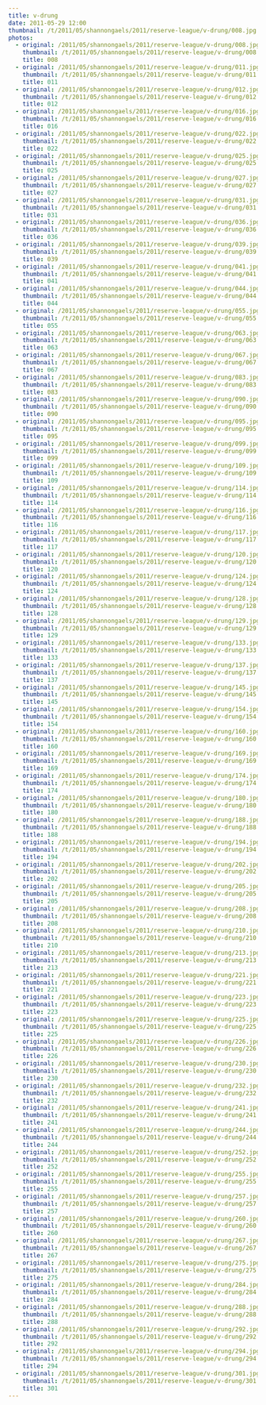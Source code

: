```yaml
---
title: v-drung
date: 2011-05-29 12:00
thumbnail: /t/2011/05/shannongaels/2011/reserve-league/v-drung/008.jpg
photos:
  - original: /2011/05/shannongaels/2011/reserve-league/v-drung/008.jpg
    thumbnail: /t/2011/05/shannongaels/2011/reserve-league/v-drung/008.jpg
    title: 008
  - original: /2011/05/shannongaels/2011/reserve-league/v-drung/011.jpg
    thumbnail: /t/2011/05/shannongaels/2011/reserve-league/v-drung/011.jpg
    title: 011
  - original: /2011/05/shannongaels/2011/reserve-league/v-drung/012.jpg
    thumbnail: /t/2011/05/shannongaels/2011/reserve-league/v-drung/012.jpg
    title: 012
  - original: /2011/05/shannongaels/2011/reserve-league/v-drung/016.jpg
    thumbnail: /t/2011/05/shannongaels/2011/reserve-league/v-drung/016.jpg
    title: 016
  - original: /2011/05/shannongaels/2011/reserve-league/v-drung/022.jpg
    thumbnail: /t/2011/05/shannongaels/2011/reserve-league/v-drung/022.jpg
    title: 022
  - original: /2011/05/shannongaels/2011/reserve-league/v-drung/025.jpg
    thumbnail: /t/2011/05/shannongaels/2011/reserve-league/v-drung/025.jpg
    title: 025
  - original: /2011/05/shannongaels/2011/reserve-league/v-drung/027.jpg
    thumbnail: /t/2011/05/shannongaels/2011/reserve-league/v-drung/027.jpg
    title: 027
  - original: /2011/05/shannongaels/2011/reserve-league/v-drung/031.jpg
    thumbnail: /t/2011/05/shannongaels/2011/reserve-league/v-drung/031.jpg
    title: 031
  - original: /2011/05/shannongaels/2011/reserve-league/v-drung/036.jpg
    thumbnail: /t/2011/05/shannongaels/2011/reserve-league/v-drung/036.jpg
    title: 036
  - original: /2011/05/shannongaels/2011/reserve-league/v-drung/039.jpg
    thumbnail: /t/2011/05/shannongaels/2011/reserve-league/v-drung/039.jpg
    title: 039
  - original: /2011/05/shannongaels/2011/reserve-league/v-drung/041.jpg
    thumbnail: /t/2011/05/shannongaels/2011/reserve-league/v-drung/041.jpg
    title: 041
  - original: /2011/05/shannongaels/2011/reserve-league/v-drung/044.jpg
    thumbnail: /t/2011/05/shannongaels/2011/reserve-league/v-drung/044.jpg
    title: 044
  - original: /2011/05/shannongaels/2011/reserve-league/v-drung/055.jpg
    thumbnail: /t/2011/05/shannongaels/2011/reserve-league/v-drung/055.jpg
    title: 055
  - original: /2011/05/shannongaels/2011/reserve-league/v-drung/063.jpg
    thumbnail: /t/2011/05/shannongaels/2011/reserve-league/v-drung/063.jpg
    title: 063
  - original: /2011/05/shannongaels/2011/reserve-league/v-drung/067.jpg
    thumbnail: /t/2011/05/shannongaels/2011/reserve-league/v-drung/067.jpg
    title: 067
  - original: /2011/05/shannongaels/2011/reserve-league/v-drung/083.jpg
    thumbnail: /t/2011/05/shannongaels/2011/reserve-league/v-drung/083.jpg
    title: 083
  - original: /2011/05/shannongaels/2011/reserve-league/v-drung/090.jpg
    thumbnail: /t/2011/05/shannongaels/2011/reserve-league/v-drung/090.jpg
    title: 090
  - original: /2011/05/shannongaels/2011/reserve-league/v-drung/095.jpg
    thumbnail: /t/2011/05/shannongaels/2011/reserve-league/v-drung/095.jpg
    title: 095
  - original: /2011/05/shannongaels/2011/reserve-league/v-drung/099.jpg
    thumbnail: /t/2011/05/shannongaels/2011/reserve-league/v-drung/099.jpg
    title: 099
  - original: /2011/05/shannongaels/2011/reserve-league/v-drung/109.jpg
    thumbnail: /t/2011/05/shannongaels/2011/reserve-league/v-drung/109.jpg
    title: 109
  - original: /2011/05/shannongaels/2011/reserve-league/v-drung/114.jpg
    thumbnail: /t/2011/05/shannongaels/2011/reserve-league/v-drung/114.jpg
    title: 114
  - original: /2011/05/shannongaels/2011/reserve-league/v-drung/116.jpg
    thumbnail: /t/2011/05/shannongaels/2011/reserve-league/v-drung/116.jpg
    title: 116
  - original: /2011/05/shannongaels/2011/reserve-league/v-drung/117.jpg
    thumbnail: /t/2011/05/shannongaels/2011/reserve-league/v-drung/117.jpg
    title: 117
  - original: /2011/05/shannongaels/2011/reserve-league/v-drung/120.jpg
    thumbnail: /t/2011/05/shannongaels/2011/reserve-league/v-drung/120.jpg
    title: 120
  - original: /2011/05/shannongaels/2011/reserve-league/v-drung/124.jpg
    thumbnail: /t/2011/05/shannongaels/2011/reserve-league/v-drung/124.jpg
    title: 124
  - original: /2011/05/shannongaels/2011/reserve-league/v-drung/128.jpg
    thumbnail: /t/2011/05/shannongaels/2011/reserve-league/v-drung/128.jpg
    title: 128
  - original: /2011/05/shannongaels/2011/reserve-league/v-drung/129.jpg
    thumbnail: /t/2011/05/shannongaels/2011/reserve-league/v-drung/129.jpg
    title: 129
  - original: /2011/05/shannongaels/2011/reserve-league/v-drung/133.jpg
    thumbnail: /t/2011/05/shannongaels/2011/reserve-league/v-drung/133.jpg
    title: 133
  - original: /2011/05/shannongaels/2011/reserve-league/v-drung/137.jpg
    thumbnail: /t/2011/05/shannongaels/2011/reserve-league/v-drung/137.jpg
    title: 137
  - original: /2011/05/shannongaels/2011/reserve-league/v-drung/145.jpg
    thumbnail: /t/2011/05/shannongaels/2011/reserve-league/v-drung/145.jpg
    title: 145
  - original: /2011/05/shannongaels/2011/reserve-league/v-drung/154.jpg
    thumbnail: /t/2011/05/shannongaels/2011/reserve-league/v-drung/154.jpg
    title: 154
  - original: /2011/05/shannongaels/2011/reserve-league/v-drung/160.jpg
    thumbnail: /t/2011/05/shannongaels/2011/reserve-league/v-drung/160.jpg
    title: 160
  - original: /2011/05/shannongaels/2011/reserve-league/v-drung/169.jpg
    thumbnail: /t/2011/05/shannongaels/2011/reserve-league/v-drung/169.jpg
    title: 169
  - original: /2011/05/shannongaels/2011/reserve-league/v-drung/174.jpg
    thumbnail: /t/2011/05/shannongaels/2011/reserve-league/v-drung/174.jpg
    title: 174
  - original: /2011/05/shannongaels/2011/reserve-league/v-drung/180.jpg
    thumbnail: /t/2011/05/shannongaels/2011/reserve-league/v-drung/180.jpg
    title: 180
  - original: /2011/05/shannongaels/2011/reserve-league/v-drung/188.jpg
    thumbnail: /t/2011/05/shannongaels/2011/reserve-league/v-drung/188.jpg
    title: 188
  - original: /2011/05/shannongaels/2011/reserve-league/v-drung/194.jpg
    thumbnail: /t/2011/05/shannongaels/2011/reserve-league/v-drung/194.jpg
    title: 194
  - original: /2011/05/shannongaels/2011/reserve-league/v-drung/202.jpg
    thumbnail: /t/2011/05/shannongaels/2011/reserve-league/v-drung/202.jpg
    title: 202
  - original: /2011/05/shannongaels/2011/reserve-league/v-drung/205.jpg
    thumbnail: /t/2011/05/shannongaels/2011/reserve-league/v-drung/205.jpg
    title: 205
  - original: /2011/05/shannongaels/2011/reserve-league/v-drung/208.jpg
    thumbnail: /t/2011/05/shannongaels/2011/reserve-league/v-drung/208.jpg
    title: 208
  - original: /2011/05/shannongaels/2011/reserve-league/v-drung/210.jpg
    thumbnail: /t/2011/05/shannongaels/2011/reserve-league/v-drung/210.jpg
    title: 210
  - original: /2011/05/shannongaels/2011/reserve-league/v-drung/213.jpg
    thumbnail: /t/2011/05/shannongaels/2011/reserve-league/v-drung/213.jpg
    title: 213
  - original: /2011/05/shannongaels/2011/reserve-league/v-drung/221.jpg
    thumbnail: /t/2011/05/shannongaels/2011/reserve-league/v-drung/221.jpg
    title: 221
  - original: /2011/05/shannongaels/2011/reserve-league/v-drung/223.jpg
    thumbnail: /t/2011/05/shannongaels/2011/reserve-league/v-drung/223.jpg
    title: 223
  - original: /2011/05/shannongaels/2011/reserve-league/v-drung/225.jpg
    thumbnail: /t/2011/05/shannongaels/2011/reserve-league/v-drung/225.jpg
    title: 225
  - original: /2011/05/shannongaels/2011/reserve-league/v-drung/226.jpg
    thumbnail: /t/2011/05/shannongaels/2011/reserve-league/v-drung/226.jpg
    title: 226
  - original: /2011/05/shannongaels/2011/reserve-league/v-drung/230.jpg
    thumbnail: /t/2011/05/shannongaels/2011/reserve-league/v-drung/230.jpg
    title: 230
  - original: /2011/05/shannongaels/2011/reserve-league/v-drung/232.jpg
    thumbnail: /t/2011/05/shannongaels/2011/reserve-league/v-drung/232.jpg
    title: 232
  - original: /2011/05/shannongaels/2011/reserve-league/v-drung/241.jpg
    thumbnail: /t/2011/05/shannongaels/2011/reserve-league/v-drung/241.jpg
    title: 241
  - original: /2011/05/shannongaels/2011/reserve-league/v-drung/244.jpg
    thumbnail: /t/2011/05/shannongaels/2011/reserve-league/v-drung/244.jpg
    title: 244
  - original: /2011/05/shannongaels/2011/reserve-league/v-drung/252.jpg
    thumbnail: /t/2011/05/shannongaels/2011/reserve-league/v-drung/252.jpg
    title: 252
  - original: /2011/05/shannongaels/2011/reserve-league/v-drung/255.jpg
    thumbnail: /t/2011/05/shannongaels/2011/reserve-league/v-drung/255.jpg
    title: 255
  - original: /2011/05/shannongaels/2011/reserve-league/v-drung/257.jpg
    thumbnail: /t/2011/05/shannongaels/2011/reserve-league/v-drung/257.jpg
    title: 257
  - original: /2011/05/shannongaels/2011/reserve-league/v-drung/260.jpg
    thumbnail: /t/2011/05/shannongaels/2011/reserve-league/v-drung/260.jpg
    title: 260
  - original: /2011/05/shannongaels/2011/reserve-league/v-drung/267.jpg
    thumbnail: /t/2011/05/shannongaels/2011/reserve-league/v-drung/267.jpg
    title: 267
  - original: /2011/05/shannongaels/2011/reserve-league/v-drung/275.jpg
    thumbnail: /t/2011/05/shannongaels/2011/reserve-league/v-drung/275.jpg
    title: 275
  - original: /2011/05/shannongaels/2011/reserve-league/v-drung/284.jpg
    thumbnail: /t/2011/05/shannongaels/2011/reserve-league/v-drung/284.jpg
    title: 284
  - original: /2011/05/shannongaels/2011/reserve-league/v-drung/288.jpg
    thumbnail: /t/2011/05/shannongaels/2011/reserve-league/v-drung/288.jpg
    title: 288
  - original: /2011/05/shannongaels/2011/reserve-league/v-drung/292.jpg
    thumbnail: /t/2011/05/shannongaels/2011/reserve-league/v-drung/292.jpg
    title: 292
  - original: /2011/05/shannongaels/2011/reserve-league/v-drung/294.jpg
    thumbnail: /t/2011/05/shannongaels/2011/reserve-league/v-drung/294.jpg
    title: 294
  - original: /2011/05/shannongaels/2011/reserve-league/v-drung/301.jpg
    thumbnail: /t/2011/05/shannongaels/2011/reserve-league/v-drung/301.jpg
    title: 301
---
```

